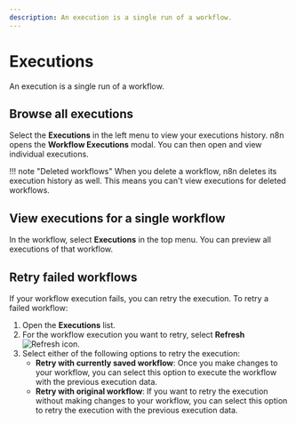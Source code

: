 ```yaml
---
description: An execution is a single run of a workflow.
---
```


# Executions

An execution is a single run of a workflow.

## Browse all executions

Select the **Executions**  in the left menu to view your executions history. n8n opens the **Workflow Executions** modal. You can then open and view individual executions.

!!! note "Deleted workflows"
	When you delete a workflow, n8n deletes its execution history as well. This means you can't view executions for deleted workflows.

## View executions for a single workflow

In the workflow, select **Executions** in the top menu. You can preview all executions of that workflow.


## Retry failed workflows

If your workflow execution fails, you can retry the execution. To retry a failed workflow:

1. Open the **Executions** list.
2. For the workflow execution you want to retry, select **Refresh** <span class="inline-image">![Refresh icon](/_images/common-icons/refresh.png)</span>.
3. Select either of the following options to retry the execution:
    * **Retry with currently saved workflow**: Once you make changes to your workflow, you can select this option to execute the workflow with the previous execution data.
    * **Retry with original workflow**: If you want to retry the execution without making changes to your workflow, you can select this option to retry the execution with the previous execution data.
